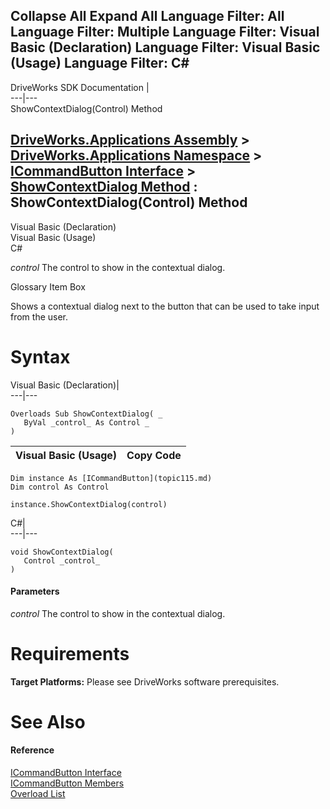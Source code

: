        

 Collapse All Expand All  Language Filter: All  Language Filter: Multiple  Language Filter: Visual Basic (Declaration) Language Filter: Visual Basic (Usage) Language Filter: C#  
---  
DriveWorks SDK Documentation  |   
---|---  
ShowContextDialog(Control) Method   
  
[DriveWorks.Applications Assembly](topic13.md) > [DriveWorks.Applications Namespace](topic16.md) > [ICommandButton Interface](topic115.md) > [ShowContextDialog Method](topic120.md) : ShowContextDialog(Control) Method  
---  
  
Visual Basic (Declaration)    
Visual Basic (Usage)    
C# 

_control_
    The control to show in the contextual dialog.

Glossary Item Box

Shows a contextual dialog next to the button that can be used to take input from the user. 

# Syntax

Visual Basic (Declaration)|   
---|---  
      
    
    Overloads Sub ShowContextDialog( _
       ByVal _control_ As Control _
    )   
  
Visual Basic (Usage)| Copy Code  
---|---  
      
    
    Dim instance As [ICommandButton](topic115.md)
    Dim control As Control
     
    instance.ShowContextDialog(control)  
  
C#|   
---|---  
      
    
    void ShowContextDialog( 
       Control _control_
    )  
  
#### Parameters

 _control_
    The control to show in the contextual dialog.

# Requirements

**Target Platforms:** Please see DriveWorks software prerequisites.

# See Also

#### Reference

[ICommandButton Interface](topic115.md)   
[ICommandButton Members](topic116.md)   
[Overload List](topic120.md)


